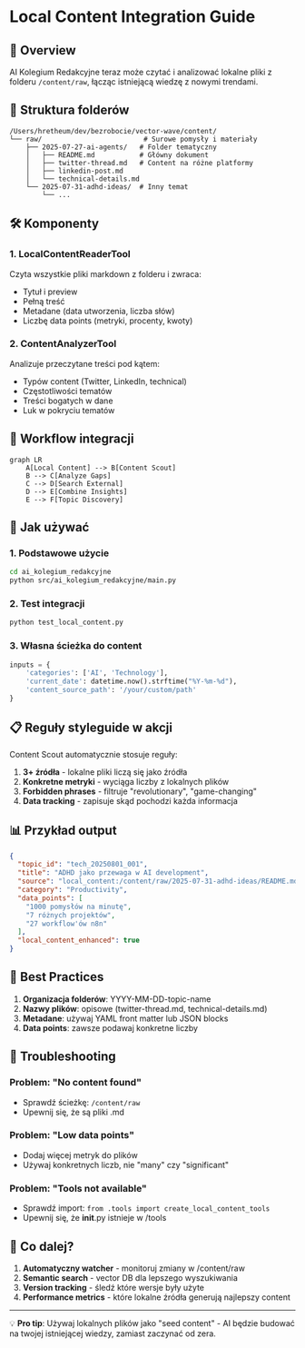 # Local Content Integration Guide

## 🎯 Overview

AI Kolegium Redakcyjne teraz może czytać i analizować lokalne pliki z folderu `/content/raw`, łącząc istniejącą wiedzę z nowymi trendami.

## 📁 Struktura folderów

```
/Users/hretheum/dev/bezrobocie/vector-wave/content/
└── raw/                         # Surowe pomysły i materiały
    ├── 2025-07-27-ai-agents/   # Folder tematyczny
    │   ├── README.md           # Główny dokument
    │   ├── twitter-thread.md   # Content na różne platformy
    │   ├── linkedin-post.md
    │   └── technical-details.md
    └── 2025-07-31-adhd-ideas/  # Inny temat
        └── ...
```

## 🛠️ Komponenty

### 1. LocalContentReaderTool
Czyta wszystkie pliki markdown z folderu i zwraca:
- Tytuł i preview
- Pełną treść
- Metadane (data utworzenia, liczba słów)
- Liczbę data points (metryki, procenty, kwoty)

### 2. ContentAnalyzerTool
Analizuje przeczytane treści pod kątem:
- Typów content (Twitter, LinkedIn, technical)
- Częstotliwości tematów
- Treści bogatych w dane
- Luk w pokryciu tematów

## 🔄 Workflow integracji

```mermaid
graph LR
    A[Local Content] --> B[Content Scout]
    B --> C[Analyze Gaps]
    C --> D[Search External]
    D --> E[Combine Insights]
    E --> F[Topic Discovery]
```

## 🚀 Jak używać

### 1. Podstawowe użycie
```bash
cd ai_kolegium_redakcyjne
python src/ai_kolegium_redakcyjne/main.py
```

### 2. Test integracji
```bash
python test_local_content.py
```

### 3. Własna ścieżka do content
```python
inputs = {
    'categories': ['AI', 'Technology'],
    'current_date': datetime.now().strftime("%Y-%m-%d"),
    'content_source_path': '/your/custom/path'
}
```

## 📋 Reguły styleguide w akcji

Content Scout automatycznie stosuje reguły:

1. **3+ źródła** - lokalne pliki liczą się jako źródła
2. **Konkretne metryki** - wyciąga liczby z lokalnych plików
3. **Forbidden phrases** - filtruje "revolutionary", "game-changing"
4. **Data tracking** - zapisuje skąd pochodzi każda informacja

## 📊 Przykład output

```json
{
  "topic_id": "tech_20250801_001",
  "title": "ADHD jako przewaga w AI development",
  "source": "local_content:/content/raw/2025-07-31-adhd-ideas/README.md",
  "category": "Productivity",
  "data_points": [
    "1000 pomysłów na minutę",
    "7 różnych projektów",
    "27 workflow'ów n8n"
  ],
  "local_content_enhanced": true
}
```

## 🎯 Best Practices

1. **Organizacja folderów**: YYYY-MM-DD-topic-name
2. **Nazwy plików**: opisowe (twitter-thread.md, technical-details.md)
3. **Metadane**: używaj YAML front matter lub JSON blocks
4. **Data points**: zawsze podawaj konkretne liczby

## 🔧 Troubleshooting

### Problem: "No content found"
- Sprawdź ścieżkę: `/content/raw`
- Upewnij się, że są pliki .md

### Problem: "Low data points"
- Dodaj więcej metryk do plików
- Używaj konkretnych liczb, nie "many" czy "significant"

### Problem: "Tools not available"
- Sprawdź import: `from .tools import create_local_content_tools`
- Upewnij się, że __init__.py istnieje w /tools

## 🚦 Co dalej?

1. **Automatyczny watcher** - monitoruj zmiany w /content/raw
2. **Semantic search** - vector DB dla lepszego wyszukiwania
3. **Version tracking** - śledź które wersje były użyte
4. **Performance metrics** - które lokalne źródła generują najlepszy content

---

💡 **Pro tip**: Używaj lokalnych plików jako "seed content" - AI będzie budować na twojej istniejącej wiedzy, zamiast zaczynać od zera.